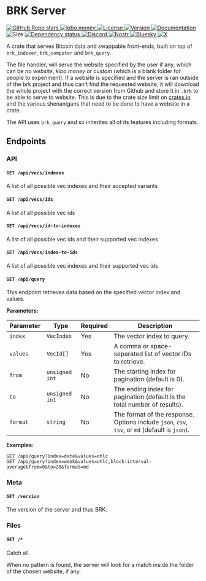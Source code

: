 # BRK Server

<p align="left">
  <a href="https://github.com/bitcoinresearchkit/brk">
    <img alt="GitHub Repo stars" src="https://img.shields.io/github/stars/bitcoinresearchkit/brk?style=social">
  </a>
  <a href="https://kibo.money">
    <img alt="kibo.money" src="https://img.shields.io/badge/showcase-kib%C5%8D.money-orange">
  </a>
  <a href="https://github.com/bitcoinresearchkit/brk/blob/main/LICENSE.md">
    <img src="https://img.shields.io/crates/l/brk" alt="License" />
  </a>
  <a href="https://crates.io/crates/brk_server">
    <img src="https://img.shields.io/crates/v/brk_server" alt="Version" />
  </a>
  <a href="https://docs.rs/brk_server">
    <img src="https://img.shields.io/docsrs/brk_server" alt="Documentation" />
  </a>
  <img src="https://img.shields.io/crates/size/brk_server" alt="Size" />
  <a href="https://deps.rs/crate/brk_server">
    <img src="https://deps.rs/crate/brk_server/latest/status.svg" alt="Dependency status">
  </a>
  <a href="https://discord.gg/HaR3wpH3nr">
    <img src="https://img.shields.io/discord/1350431684562124850?label=discord" alt="Discord" />
  </a>
  <a href="https://primal.net/p/nprofile1qqsfw5dacngjlahye34krvgz7u0yghhjgk7gxzl5ptm9v6n2y3sn03sqxu2e6">
    <img src="https://img.shields.io/badge/nostr-purple?link=https%3A%2F%2Fprimal.net%2Fp%2Fnprofile1qqsfw5dacngjlahye34krvgz7u0yghhjgk7gxzl5ptm9v6n2y3sn03sqxu2e6" alt="Nostr" />
  </a>
  <a href="https://bsky.app/profile/bitcoinresearchkit.org">
    <img src="https://img.shields.io/badge/bluesky-blue?link=https%3A%2F%2Fbsky.app%2Fprofile%2Fbitcoinresearchkit.org" alt="Bluesky" />
  </a>
  <a href="https://x.com/brkdotorg">
    <img src="https://img.shields.io/badge/x.com-black" alt="X" />
  </a>
</p>

A crate that serves Bitcoin data and swappable front-ends, built on top of `brk_indexer`, `brk_computer` and `brk_query`.

The file handler, will serve the website specified by the user if any, which can be *no website*, *kibo.money* or *custom* (which is a blank folder for people to experiment). If a website is specified and the server is ran outside of the brk project and thus can't find the requested website, it will download the whole project with the correct version from Github and store it in `.brk` to be able to serve to website. This is due to the crate size limit on [crates.io](https://crates.io) and the various shenanigans that need to be done to have a website in a crate.

The API uses `brk_query` and so inherites all of its features including formats.

## Endpoints

### API

#### `GET /api/vecs/indexes`

A list of all possible vec indexes and their accepted variants

#### `GET /api/vecs/ids`

A list of all possible vec ids

#### `GET /api/vecs/id-to-indexes`

A list of all possible vec ids and their supported vec indexes

#### `GET /api/vecs/index-to-ids`

A list of all possible vec indexes and their supported vec ids

#### `GET /api/query`

This endpoint retrieves data based on the specified vector index and values.

**Parameters:**

| Parameter | Type | Required | Description |
| --- | --- | --- | --- |
| `index` | `VecIndex` | Yes | The vector index to query. |
| `values` | `VecId[]` | Yes | A comma or space-separated list of vector IDs to retrieve. |
| `from` | `unsigned int` | No | The starting index for pagination (default is 0). |
| `to` | `unsigned int` | No | The ending index for pagination (default is the total number of results). |
| `format` | `string` | No | The format of the response. Options include `json`, `csv`, `tsv`, or `md` (default is `json`). |

**Examples:**

```
GET /api/query?index=date&values=ohlc
GET /api/query?index=week&values=ohlc,block-interval-average&from=0&to=20&format=md
```

### Meta

#### `GET /version`

The version of the server and thus BRK.

### Files

#### `GET /*`

Catch all.

When no pattern is found, the server will look for a match inside the folder of the chosen website, if any.
